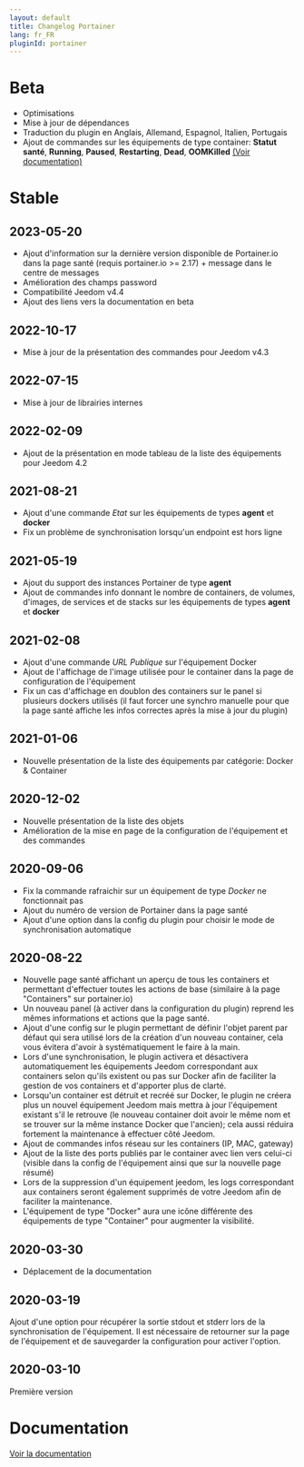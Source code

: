 ```yaml
---
layout: default
title: Changelog Portainer
lang: fr_FR
pluginId: portainer
---
```


# Beta

- Optimisations
- Mise à jour de dépendances
- Traduction du plugin en Anglais, Allemand, Espagnol, Italien, Portugais
- Ajout de commandes sur les équipements de type container: **Statut santé**, **Running**, **Paused**, **Restarting**, **Dead**, **OOMKilled** [(Voir documentation)]({{site.baseurl}}/{{page.pluginId}}/{{page.lang}})

# Stable

## 2023-05-20

- Ajout d'information sur la dernière version disponible de Portainer.io dans la page santé (requis portainer.io >= 2.17) + message dans le centre de messages
- Amélioration des champs password
- Compatibilité Jeedom v4.4
- Ajout des liens vers la documentation en beta

## 2022-10-17

- Mise à jour de la présentation des commandes pour Jeedom v4.3

## 2022-07-15

- Mise à jour de librairies internes

## 2022-02-09

- Ajout de la présentation en mode tableau de la liste des équipements pour Jeedom 4.2

## 2021-08-21

- Ajout d'une commande _Etat_ sur les équipements de types **agent** et **docker**
- Fix un problème de synchronisation lorsqu'un endpoint est hors ligne

## 2021-05-19

- Ajout du support des instances Portainer de type **agent**
- Ajout de commandes info donnant le nombre de containers, de volumes, d'images, de services et de stacks sur les équipements de types **agent** et **docker**

## 2021-02-08

- Ajout d'une commande _URL Publique_ sur l'équipement Docker
- Ajout de l'affichage de l'image utilisée pour le container dans la page de configuration de l'équipement
- Fix un cas d'affichage en doublon des containers sur le panel si plusieurs dockers utilisés (il faut forcer une synchro manuelle pour que la page santé affiche les infos correctes après la mise à jour du plugin)

## 2021-01-06

- Nouvelle présentation de la liste des équipements par catégorie: Docker & Container

## 2020-12-02

- Nouvelle présentation de la liste des objets
- Amélioration de la mise en page de la configuration de l'équipement et des commandes

## 2020-09-06

- Fix la commande rafraichir sur un équipement de type _Docker_ ne fonctionnait pas
- Ajout du numéro de version de Portainer dans la page santé
- Ajout d'une option dans la config du plugin pour choisir le mode de synchronisation automatique

## 2020-08-22

- Nouvelle page santé affichant un aperçu de tous les containers et permettant d'effectuer toutes les actions de base (similaire à la page "Containers" sur portainer.io)
- Un nouveau panel (à activer dans la configuration du plugin) reprend les mêmes informations et actions que la page santé.
- Ajout d'une config sur le plugin permettant de définir l'objet parent par défaut qui sera utilisé lors de la création d'un nouveau container, cela vous évitera d'avoir à systématiquement le faire à la main.
- Lors d'une synchronisation, le plugin activera et désactivera automatiquement les équipements Jeedom correspondant aux containers selon qu'ils existent ou pas sur Docker afin de faciliter la gestion de vos containers et d'apporter plus de clarté.
- Lorsqu'un container est détruit et recréé sur Docker, le plugin ne créera plus un nouvel équipement Jeedom mais mettra à jour l'équipement existant s'il le retrouve (le nouveau container doit avoir le même nom et se trouver sur la même instance Docker que l'ancien); cela aussi réduira fortement la maintenance à effectuer côté Jeedom.
- Ajout de commandes infos réseau sur les containers (IP, MAC, gateway)
- Ajout de la liste des ports publiés par le container avec lien vers celui-ci (visible dans la config de l'équipement ainsi que sur la nouvelle page résumé)
- Lors de la suppression d'un équipement jeedom, les logs correspondant aux containers seront également supprimés de votre Jeedom afin de faciliter la maintenance.
- L'équipement de type "Docker" aura une icône différente des équipements de type "Container" pour augmenter la visibilité.

## 2020-03-30

- Déplacement de la documentation

## 2020-03-19

Ajout d'une option pour récupérer la sortie stdout et stderr lors de la synchronisation de l'équipement. Il est nécessaire de retourner sur la page de l'équipement et de sauvegarder la configuration pour activer l'option.

## 2020-03-10

Première version

# Documentation

[Voir la documentation]({{site.baseurl}}/{{page.pluginId}}/{{page.lang}})
